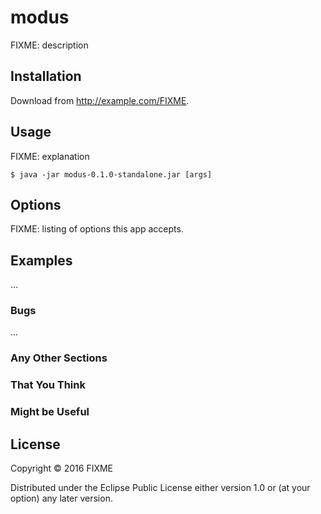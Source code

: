 # modus

FIXME: description

## Installation

Download from http://example.com/FIXME.

## Usage

FIXME: explanation

    $ java -jar modus-0.1.0-standalone.jar [args]

## Options

FIXME: listing of options this app accepts.

## Examples

...

### Bugs

...

### Any Other Sections
### That You Think
### Might be Useful

## License

Copyright © 2016 FIXME

Distributed under the Eclipse Public License either version 1.0 or (at
your option) any later version.
